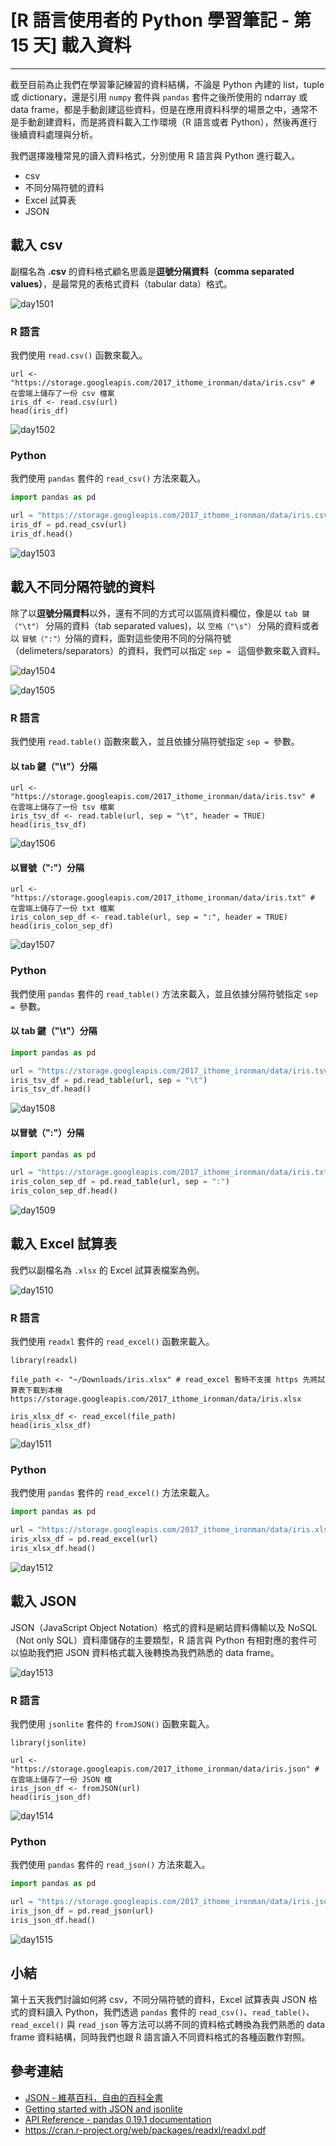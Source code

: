 # [R 語言使用者的 Python 學習筆記 - 第 15 天] 載入資料

---

截至目前為止我們在學習筆記練習的資料結構，不論是 Python 內建的 list，tuple 或 dictionary，還是引用 `numpy` 套件與 `pandas` 套件之後所使用的 ndarray 或 data frame，都是手動創建這些資料，但是在應用資料科學的場景之中，通常不是手動創建資料，而是將資料載入工作環境（R 語言或者 Python），然後再進行後續資料處理與分析。

我們選擇幾種常見的讀入資料格式，分別使用 R 語言與 Python 進行載入。

- csv
- 不同分隔符號的資料
- Excel 試算表
- JSON

## 載入 csv

副檔名為 **.csv** 的資料格式顧名思義是**逗號分隔資料（comma separated values）**，是最常見的表格式資料（tabular data）格式。

![day1501](https://storage.googleapis.com/2017_ithome_ironman/day1501.png)

### R 語言

我們使用 `read.csv()` 函數來載入。

```
url <- "https://storage.googleapis.com/2017_ithome_ironman/data/iris.csv" # 在雲端上儲存了一份 csv 檔案
iris_df <- read.csv(url)
head(iris_df)
```

![day1502](https://storage.googleapis.com/2017_ithome_ironman/day1502.png)

### Python

我們使用 `pandas` 套件的 `read_csv()` 方法來載入。

```python
import pandas as pd

url = "https://storage.googleapis.com/2017_ithome_ironman/data/iris.csv" # 在雲端上儲存了一份 csv 檔案
iris_df = pd.read_csv(url)
iris_df.head()
```

![day1503](https://storage.googleapis.com/2017_ithome_ironman/day1503.png)

## 載入不同分隔符號的資料

除了以**逗號分隔資料**以外，還有不同的方式可以區隔資料欄位，像是以 `tab 鍵（"\t"）` 分隔的資料（tab separated values)，以 `空格（"\s"）` 分隔的資料或者以 `冒號（":"）`分隔的資料，面對這些使用不同的分隔符號（delimeters/separators）的資料，我們可以指定 `sep = ` 這個參數來載入資料。

![day1504](https://storage.googleapis.com/2017_ithome_ironman/day1504.png)

![day1505](https://storage.googleapis.com/2017_ithome_ironman/day1505.png)

### R 語言

我們使用 `read.table()` 函數來載入，並且依據分隔符號指定 `sep = `參數。

#### 以 tab 鍵（"\t"）分隔

```
url <- "https://storage.googleapis.com/2017_ithome_ironman/data/iris.tsv" # 在雲端上儲存了一份 tsv 檔案
iris_tsv_df <- read.table(url, sep = "\t", header = TRUE)
head(iris_tsv_df)
```

![day1506](https://storage.googleapis.com/2017_ithome_ironman/day1506.png)

#### 以冒號（":"）分隔

```
url <- "https://storage.googleapis.com/2017_ithome_ironman/data/iris.txt" # 在雲端上儲存了一份 txt 檔案
iris_colon_sep_df <- read.table(url, sep = ":", header = TRUE)
head(iris_colon_sep_df)
```

![day1507](https://storage.googleapis.com/2017_ithome_ironman/day1507.png)

### Python

我們使用 `pandas` 套件的 `read_table()` 方法來載入，並且依據分隔符號指定 `sep = `參數。

#### 以 tab 鍵（"\t"）分隔

```python
import pandas as pd

url = "https://storage.googleapis.com/2017_ithome_ironman/data/iris.tsv" # 在雲端上儲存了一份 tsv 檔案
iris_tsv_df = pd.read_table(url, sep = "\t")
iris_tsv_df.head()
```

![day1508](https://storage.googleapis.com/2017_ithome_ironman/day1508.png)

#### 以冒號（":"）分隔

```python
import pandas as pd

url = "https://storage.googleapis.com/2017_ithome_ironman/data/iris.txt" # 在雲端上儲存了一份 txt 檔案
iris_colon_sep_df = pd.read_table(url, sep = ":")
iris_colon_sep_df.head()
```

![day1509](https://storage.googleapis.com/2017_ithome_ironman/day1509.png)

## 載入 Excel 試算表

我們以副檔名為 `.xlsx` 的 Excel 試算表檔案為例。

![day1510](https://storage.googleapis.com/2017_ithome_ironman/day1510.png)

### R 語言

我們使用 `readxl` 套件的 `read_excel()` 函數來載入。

```
library(readxl)

file_path <- "~/Downloads/iris.xlsx" # read_excel 暫時不支援 https 先將試算表下載到本機 https://storage.googleapis.com/2017_ithome_ironman/data/iris.xlsx

iris_xlsx_df <- read_excel(file_path)
head(iris_xlsx_df)
```

![day1511](https://storage.googleapis.com/2017_ithome_ironman/day1511.png)

### Python

我們使用 `pandas` 套件的 `read_excel()` 方法來載入。

```python
import pandas as pd

url = "https://storage.googleapis.com/2017_ithome_ironman/data/iris.xlsx" # 在雲端上儲存了一份 Excel 試算表
iris_xlsx_df = pd.read_excel(url)
iris_xlsx_df.head()
```

![day1512](https://storage.googleapis.com/2017_ithome_ironman/day1512.png)

## 載入 JSON

JSON（JavaScript Object Notation）格式的資料是網站資料傳輸以及 NoSQL（Not only SQL）資料庫儲存的主要類型，R 語言與 Python 有相對應的套件可以協助我們把 JSON 資料格式載入後轉換為我們熟悉的 data frame。

![day1513](https://storage.googleapis.com/2017_ithome_ironman/day1513.png)

### R 語言

我們使用 `jsonlite` 套件的 `fromJSON()` 函數來載入。

```
library(jsonlite)

url <- "https://storage.googleapis.com/2017_ithome_ironman/data/iris.json" # 在雲端上儲存了一份 JSON 檔
iris_json_df <- fromJSON(url)
head(iris_json_df)
```

![day1514](https://storage.googleapis.com/2017_ithome_ironman/day1514.png)

### Python

我們使用 `pandas` 套件的 `read_json()` 方法來載入。

```python
import pandas as pd

url = "https://storage.googleapis.com/2017_ithome_ironman/data/iris.json" # 在雲端上儲存了一份 JSON 檔
iris_json_df = pd.read_json(url)
iris_json_df.head()
```

![day1515](https://storage.googleapis.com/2017_ithome_ironman/day1515.png)

## 小結

第十五天我們討論如何將 csv，不同分隔符號的資料，Excel 試算表與 JSON 格式的資料讀入 Python，我們透過 `pandas` 套件的 `read_csv()`、`read_table()`、`read_excel()` 與 `read_json` 等方法可以將不同的資料格式轉換為我們熟悉的 data frame 資料結構，同時我們也跟 R 語言讀入不同資料格式的各種函數作對照。

## 參考連結

- [JSON - 維基百科，自由的百科全書](https://zh.wikipedia.org/wiki/JSON)
- [Getting started with JSON and jsonlite](https://cran.r-project.org/web/packages/jsonlite/vignettes/json-aaquickstart.html)
- [API Reference - pandas 0.19.1 documentation](http://pandas.pydata.org/pandas-docs/stable/api.html)
- <https://cran.r-project.org/web/packages/readxl/readxl.pdf>